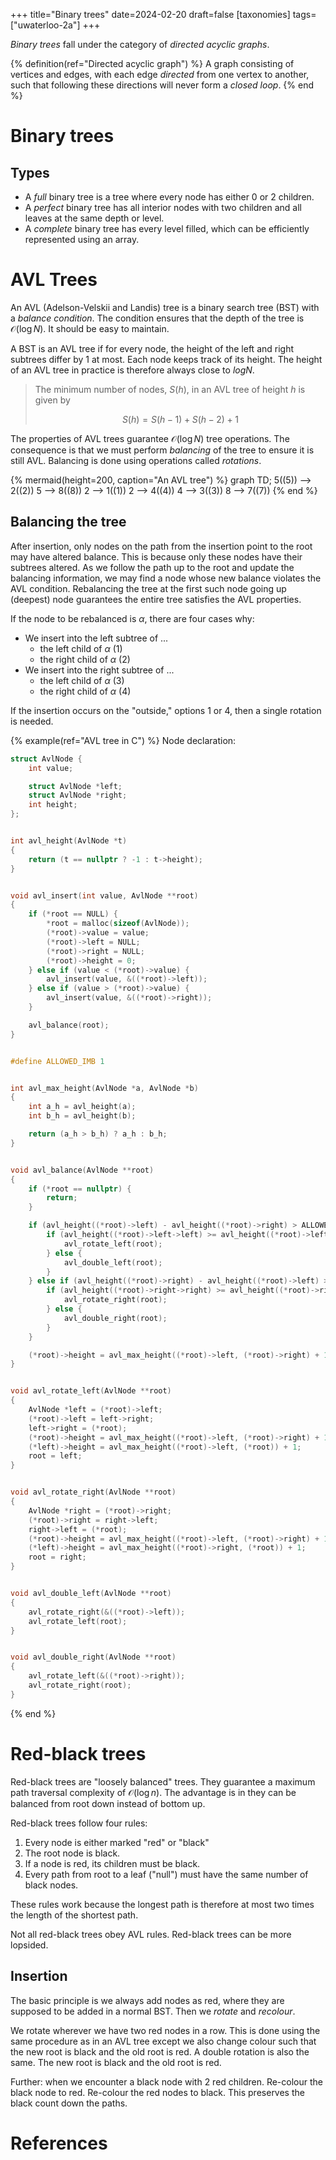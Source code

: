 +++
title="Binary trees"
date=2024-02-20
draft=false
[taxonomies]
tags=["uwaterloo-2a"]
+++

_Binary trees_ fall under the category of _directed acyclic graphs_.

{% definition(ref="Directed acyclic graph") %}
A graph consisting of vertices and edges, with each edge _directed_ from one vertex to another, such that following these directions will never form a _closed loop_.
{% end %}


# Binary trees

## Types

- A _full_ binary tree is a tree where every node has either 0 or 2 children.
- A _perfect_ binary tree has all interior nodes with two children and all leaves at the same depth or level.
- A _complete_ binary tree has every level filled, which can be efficiently represented using an array.

# AVL Trees

An AVL (Adelson-Velskii and Landis) tree is a binary search tree (BST) with a _balance condition_.
The condition ensures that the depth of the tree is $\mathcal{O}(\log N)$.
It should be easy to maintain.

A BST is an AVL tree if for every node, the height of the left and right subtrees differ by 1 at most.
Each node keeps track of its height.
The height of an AVL tree in practice is therefore always close to $log N$.

> The minimum number of nodes, $S(h)$, in an AVL tree of height $h$ is given by
>
> $$S(h) = S(h-1) + S(h-2) + 1$$

The properties of AVL trees guarantee $\mathcal{O}(\log N)$ tree operations.
The consequence is that we must perform _balancing_ of the tree to ensure it is still AVL.
Balancing is done using operations called _rotations_.

{% mermaid(height=200, caption="An AVL tree") %}
graph TD;
    5((5)) --> 2((2))
    5 --> 8((8))
    2 --> 1((1))
    2 --> 4((4))
    4 --> 3((3))
    8 --> 7((7))
{% end %}


## Balancing the tree

After insertion, only nodes on the path from the insertion point to the root may have altered balance.
This is because only these nodes have their subtrees altered.
As we follow the path up to the root and update the balancing information, we may find a node whose new balance violates the AVL condition.
Rebalancing the tree at the first such node going up (deepest) node guarantees the entire tree satisfies the AVL properties.

If the node to be rebalanced is $\alpha$, there are four cases why:

- We insert into the left subtree of ...
    - the left child of $\alpha$ (1)
    - the right child of $\alpha$ (2)
- We insert into the right subtree of ...
    - the left child of $\alpha$ (3)
    - the right child of $\alpha$ (4)

If the insertion occurs on the "outside," options 1 or 4, then a single rotation is needed.

{% example(ref="AVL tree in C") %}
Node declaration:

```c
struct AvlNode {
    int value;

    struct AvlNode *left;
    struct AvlNode *right;
    int height;
};


int avl_height(AvlNode *t)
{
    return (t == nullptr ? -1 : t->height);
}


void avl_insert(int value, AvlNode **root)
{
    if (*root == NULL) {
        *root = malloc(sizeof(AvlNode));
        (*root)->value = value;
        (*root)->left = NULL;
        (*root)->right = NULL;
        (*root)->height = 0;
    } else if (value < (*root)->value) {
        avl_insert(value, &((*root)->left));
    } else if (value > (*root)->value) {
        avl_insert(value, &((*root)->right));
    }

    avl_balance(root);
}


#define ALLOWED_IMB 1


int avl_max_height(AvlNode *a, AvlNode *b)
{
    int a_h = avl_height(a);
    int b_h = avl_height(b);

    return (a_h > b_h) ? a_h : b_h;
}


void avl_balance(AvlNode **root)
{
    if (*root == nullptr) {
        return;
    }

    if (avl_height((*root)->left) - avl_height((*root)->right) > ALLOWED_IMB) {
        if (avl_height((*root)->left->left) >= avl_height((*root)->left->right)) {
            avl_rotate_left(root);
        } else {
            avl_double_left(root);
        }
    } else if (avl_height((*root)->right) - avl_height((*root)->left) > ALLOWED_IMB) {
        if (avl_height((*root)->right->right) >= avl_height((*root)->right->left)) {
            avl_rotate_right(root);
        } else {
            avl_double_right(root);
        }
    }

    (*root)->height = avl_max_height((*root)->left, (*root)->right) + 1;
}


void avl_rotate_left(AvlNode **root)
{
    AvlNode *left = (*root)->left;
    (*root)->left = left->right;
    left->right = (*root);
    (*root)->height = avl_max_height((*root)->left, (*root)->right) + 1;
    (*left)->height = avl_max_height((*root)->left, (*root)) + 1;
    root = left;
}


void avl_rotate_right(AvlNode **root)
{
    AvlNode *right = (*root)->right;
    (*root)->right = right->left;
    right->left = (*root);
    (*root)->height = avl_max_height((*root)->left, (*root)->right) + 1;
    (*left)->height = avl_max_height((*root)->right, (*root)) + 1;
    root = right;
}


void avl_double_left(AvlNode **root)
{
    avl_rotate_right(&((*root)->left));
    avl_rotate_left(root);
}


void avl_double_right(AvlNode **root)
{
    avl_rotate_left(&((*root)->right));
    avl_rotate_right(root);
}
```
{% end %}

# Red-black trees

Red-black trees are "loosely balanced" trees.
They guarantee a maximum path traversal complexity of $\mathcal{O}(\log{n})$.
The advantage is in they can be balanced from root down instead of bottom up.

Red-black trees follow four rules:

1. Every node is either marked "red" or "black"
2. The root node is black.
3. If a node is red, its children must be black.
4. Every path from root to a leaf ("null") must have the same number of black nodes.

These rules work because the longest path is therefore at most two times the length of the shortest path.

Not all red-black trees obey AVL rules.
Red-black trees can be more lopsided.


## Insertion

The basic principle is we always add nodes as red, where they are supposed to be added in a normal BST.
Then we _rotate_ and _recolour_.

We rotate wherever we have two red nodes in a row.
This is done using the same procedure as in an AVL tree except we also change colour such that the new root is black and the old root is red.
A double rotation is also the same.
The new root is black and the old root is red.

Further: when we encounter a black node with 2 red children.
Re-colour the black node to red.
Re-colour the red nodes to black.
This preserves the black count down the paths.

# References

[^Pfaff]: Ben Pfaff, _GNU libavl_, Published 2022-01-03, [[Online]](https://adtinfo.org)
